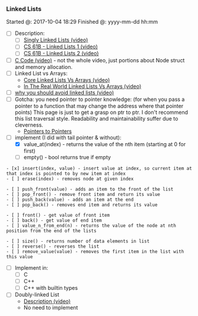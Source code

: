 ### Linked Lists

Started @: 2017-10-04 18:29
Finished @: yyyy-mm-dd hh:mm


- [ ] Description:
    - [ ] [Singly Linked Lists (video)](https://www.coursera.org/learn/data-structures/lecture/kHhgK/singly-linked-lists)
    - [ ] [CS 61B - Linked Lists 1 (video)](https://archive.org/details/ucberkeley_webcast_htzJdKoEmO0)
    - [ ] [CS 61B - Linked Lists 2 (video)](https://archive.org/details/ucberkeley_webcast_-c4I3gFYe3w)
- [ ] [C Code (video)](https://www.youtube.com/watch?v=QN6FPiD0Gzo)
        - not the whole video, just portions about Node struct and memory allocation.
- [ ] Linked List vs Arrays:
    - [Core Linked Lists Vs Arrays (video)](https://www.coursera.org/learn/data-structures-optimizing-performance/lecture/rjBs9/core-linked-lists-vs-arrays)
    - [In The Real World Linked Lists Vs Arrays (video)](https://www.coursera.org/learn/data-structures-optimizing-performance/lecture/QUaUd/in-the-real-world-lists-vs-arrays)
- [ ] [why you should avoid linked lists (video)](https://www.youtube.com/watch?v=YQs6IC-vgmo)
- [ ] Gotcha: you need pointer to pointer knowledge:
    (for when you pass a pointer to a function that may change the address where that pointer points)
    This page is just to get a grasp on ptr to ptr. I don't recommend this list traversal style. Readability and maintainability suffer due to cleverness.
    - [Pointers to Pointers](https://www.eskimo.com/~scs/cclass/int/sx8.html)
- [ ] implement (I did with tail pointer & without):
    - [x] value_at(index) - returns the value of the nth item (starting at 0 for first)
    - [ ] empty() - bool returns true if empty
<!-- add make -->
    - [x] insert(index, value) - insert value at index, so current item at that index is pointed to by new item at index
    - [ ] erase(index) - removes node at given index
<!-- add testing framework -->
<!-- todo get rid of these shitty warnings -->
    - [ ] push_front(value) - adds an item to the front of the list
    - [ ] pop_front() - remove front item and return its value
    - [ ] push_back(value) - adds an item at the end
    - [ ] pop_back() - removes end item and returns its value

    - [ ] front() - get value of front item
    - [ ] back() - get value of end item
    - [ ] value_n_from_end(n) - returns the value of the node at nth position from the end of the lists

    - [ ] size() - returns number of data elements in list
    - [ ] reverse() - reverses the list
    - [ ] remove_value(value) - removes the first item in the list with this value
- [ ] Implement in:
    - [ ] C
    - [ ] C++
    - [ ] C++ with builtin types
- [ ] Doubly-linked List
    - [Description (video)](https://www.coursera.org/learn/data-structures/lecture/jpGKD/doubly-linked-lists)
    - No need to implement

<!-- Update template if necessary -->

